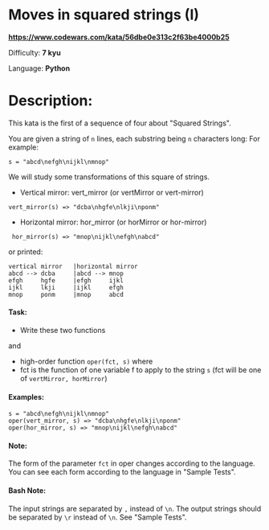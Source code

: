 # Moves in squared strings (I)

**<https://www.codewars.com/kata/56dbe0e313c2f63be4000b25>**

Difficulty: **7 kyu**

Language: **Python**

# Description:

This kata is the first of a sequence of four about "Squared Strings".


You are given a string of `n` lines, each substring being `n` characters long: For example:


`s = "abcd\nefgh\nijkl\nmnop"`


We will study some transformations of this square of strings.


* Vertical mirror:
vert\_mirror (or vertMirror or vert-mirror)
```
vert_mirror(s) => "dcba\nhgfe\nlkji\nponm"

```
* Horizontal mirror:
hor\_mirror (or horMirror or hor-mirror)
```
 hor_mirror(s) => "mnop\nijkl\nefgh\nabcd"

```


or printed:



```
vertical mirror   |horizontal mirror   
abcd --> dcba     |abcd --> mnop 
efgh     hgfe     |efgh     ijkl 
ijkl     lkji     |ijkl     efgh 
mnop     ponm     |mnop     abcd 

```

#### Task:


* Write these two functions


and


* high-order function `oper(fct, s)` where
* fct is the function of one variable f to apply to the string `s`
(fct will be one of `vertMirror, horMirror`)


#### Examples:



```
s = "abcd\nefgh\nijkl\nmnop"
oper(vert_mirror, s) => "dcba\nhgfe\nlkji\nponm"
oper(hor_mirror, s) => "mnop\nijkl\nefgh\nabcd"

```

#### Note:


The form of the parameter `fct` in oper
changes according to the language. You can see each form according to the language in "Sample Tests".


#### Bash Note:


The input strings are separated by `,` instead of `\n`. The output strings should be separated by `\r` instead of `\n`. See "Sample Tests".


